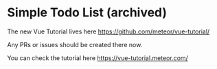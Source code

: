 # Simple Todo List (archived)

The new Vue Tutorial lives here
https://github.com/meteor/vue-tutorial/

Any PRs or issues should be created there now.

You can check the tutorial here https://vue-tutorial.meteor.com/
